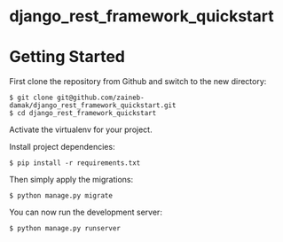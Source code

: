 # django_rest_framework_quickstart


# Getting Started

First clone the repository from Github and switch to the new directory:

    $ git clone git@github.com/zaineb-damak/django_rest_framework_quickstart.git
    $ cd django_rest_framework_quickstart
    
Activate the virtualenv for your project.
    
Install project dependencies:

    $ pip install -r requirements.txt
    
    
Then simply apply the migrations:

    $ python manage.py migrate
    

You can now run the development server:

    $ python manage.py runserver
